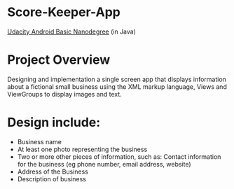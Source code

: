 # Score-Keeper-App
[Udacity Android Basic Nanodegree](https://www.udacity.com/course/android-basics-nanodegree-by-google--nd803) (in Java)


# Project Overview
Designing and implementation a single screen app that displays information about a fictional small business using the XML markup language, Views and ViewGroups to display images and text.


# Design include:
- Business name
- At least one photo representing the business
- Two or more other pieces of information, such as: Contact information for the business (eg phone number, email address, website)
- Address of the Business
- Description of business
